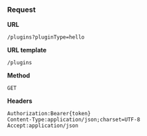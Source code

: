 ### Request

**URL**

`/plugins?pluginType=hello`

**URL template**

`/plugins`

**Method**

`GET`

**Headers**

`Authorization:Bearer{token}`  
`Content-Type:application/json;charset=UTF-8`  
`Accept:application/json`  
